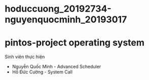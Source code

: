 # hoduccuong_20192734-nguyenquocminh_20193017
# pintos-project operating system
Sinh viên thực hiện
* Nguyễn Quốc Minh - Advanced Scheduler
* Hồ Đức Cường - System Call
